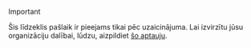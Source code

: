 > [!IMPORTANT]
> Šis līdzeklis pašlaik ir pieejams tikai pēc uzaicinājuma. Lai izvirzītu jūsu organizāciju dalībai, lūdzu, aizpildiet [šo aptauju](https://aka.ms/ax2012upgrade). 
